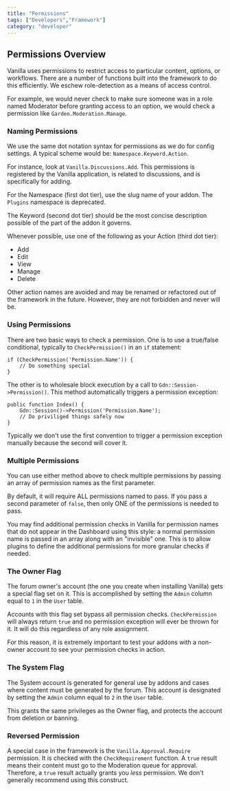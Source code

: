 ```yaml
---
title: "Permissions"
tags: ["Developers","Framework"]
category: "developer"
---
```


## Permissions Overview

Vanilla uses permissions to restrict access to particular content, options, or workflows. There are a number of functions built into the framework to do this efficiently. We eschew role-detection as a means of access control. 

For example, we would never check to make sure someone was in a role named Moderator before granting access to an option, we would check a permission like `Garden.Moderation.Manage`.

### Naming Permissions

We use the same dot notation syntax for permissions as we do for config settings. A typical scheme would be: `Namespace.Keyword.Action`.

For instance, look at `Vanilla.Discussions.Add`. This permissions is registered by the Vanilla application, is related to discussions, and is specifically for adding.

For the Namespace (first dot tier), use the slug name of your addon. The `Plugins` namespace is deprecated.

The Keyword (second dot tier) should be the most concise description possible of the part of the addon it governs.

Whenever possible, use one of the following as your Action (third dot tier): 

* Add
* Edit
* View
* Manage
* Delete

Other action names are avoided and may be renamed or refactored out of the framework in the future. However, they are not forbidden and never will be.

### Using Permissions

There are two basic ways to check a permission. One is to use a true/false conditional, typically to `CheckPermission()` in an `if` statement:

```
if (CheckPermission('Permission.Name')) {
    // Do something special
}
```
The other is to wholesale block execution by a call to `Gdn::Session->Permission()`. This method automatically triggers a permission exception:

```
public function Index() {
    Gdn::Session()->Permission('Permission.Name');
    // Do priviliged things safely now
}
```
Typically we don't use the first convention to trigger a permission exception manually because the second will cover it.

### Multiple Permissions

You can use either method above to check multiple permissions by passing an array of permission names as the first parameter.

By default, it will require ALL permissions named to pass. If you pass a second parameter of `false`, then only ONE of the permissions is needed to pass.

You may find additional permission checks in Vanilla for permission names that do not appear in the Dashboard using this style: a normal permission name is passed in an array along with an "invisible" one. This is to allow plugins to define the additional permissions for more granular checks if needed.

### The Owner Flag

The forum owner's account (the one you create when installing Vanilla) gets a special flag set on it. This is accomplished by setting the `Admin` column equal to `1` in the `User` table.

Accounts with this flag set bypass all permission checks. `CheckPermission` will always return `true` and no permission exception will ever be thrown for it. It will do this regardless of any role assignment.

For this reason, it is extremely important to test your addons with a non-owner account to see your permission checks in action.

### The System Flag

The System account is generated for general use by addons and cases where content must be generated by the forum. This account is designated by setting the `Admin` column equal to `2` in the `User` table.

This grants the same privileges as the Owner flag, and protects the account from deletion or banning.

### Reversed Permission

A special case in the framework is the `Vanilla.Approval.Require` permission. It is checked with the `CheckRequirement` function. A `true` result means their content must go to the Moderation queue for approval. Therefore, a `true` result actually grants you _less_ permission. We don't generally recommend using this construct.
